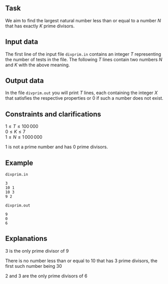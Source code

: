 ## Task

We aim to find the largest natural number less than or equal to a number $N$ that has exactly $K$ prime divisors.

## Input data

The first line of the input file `divprim.in` contains an integer $T$ representing the number of tests in the file. The following $T$ lines contain two numbers $N$ and $K$ with the above meaning.

## Output data

In the file `divprim.out` you will print $T$ lines, each containing the integer $X$ that satisfies the respective properties or $0$ if such a number does not exist.

## Constraints and clarifications

$1 \leq T \leq 100\,000$   
$0 \leq K \leq 7$   
$1 \leq N \leq 1\,000\,000$

$1$ is not a prime number and has $0$ prime divisors.

## Example

`divprim.in`

`3`    
`10 1`    
`10 3`    
`9 2`    

`divprim.out`

`9`    
`0`    
`6`

## Explanations

$3$ is the only prime divisor of $9$

There is no number less than or equal to $10$ that has $3$ prime divisors, the first such number being $30$

$2$ and $3$ are the only prime divisors of $6$
